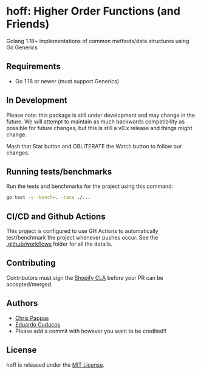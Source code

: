 # hoff: Higher Order Functions (and Friends)

Golang 1.18+ implementations of common methods/data structures using Go Generics

## Requirements

- Go 1.18 or newer (must support Generics)

## In Development

Please note: this package is still under development and may change in the future. We will attempt to maintain as much
backwards compatibility as possible for future changes, but this is still a v0.x release and things might change.

Mash that Star button and OBLITERATE the Watch button to follow our changes.

## Running tests/benchmarks

Run the tests and benchmarks for the project using this command:

```bash
go test -v -bench=. -race ./...
```

## CI/CD and Github Actions

This project is configured to use GH Actions to automatically test/benchmark the project whenever pushes occur.
See the [.github/workflows](./.github/workflows) folder for all the details.

## Contributing

Contributors must sign the [Shopify CLA](https://cla.shopify.com/) before your PR can be accepted/merged.

## Authors

- [Chris Pappas](https://github.com/chrispappas)
- [Eduardo Cuducos](https://github.com/cuducos)
- Please add a commit with however you want to be credited!!

## License

hoff is released under the [MIT License](https://opensource.org/licenses/MIT).
